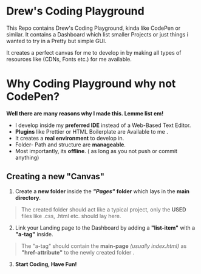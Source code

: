 # Drew's Coding Playground
This Repo contains Drew's Coding Playground, kinda like CodePen or similar. It contains a Dashboard which list smaller Projects or just things i wanted to try in a Pretty but simple GUI.

It creates a perfect canvas for me to develop in by making all types of resources like (CDNs, Fonts etc.) for me available.


# Why Coding Playground why not CodePen?
**Well there are many reasons why I made this. Lemme list em!**
 - I develop inside my **preferred IDE** instead of a Web-Based Text Editor.
 - **Plugins** like Prettier or HTML Boilerplate are Available to me .
 - It creates a **real environment** to develop in.
 - Folder- Path and structure are **manageable**.
 - Most importantly, its **offline**. ( as long as you not push or commit anything)

## Creating a new "Canvas"

 1. Create a **new folder** inside the ***"Pages"*** **folder** which lays in the **main directory**.
> The created folder should act like a typical project, only the **USED** files like .css, .html etc. should lay here.
 2. Link your Landing page to the Dashboard by adding a **"list-item"** with a **"a-tag"** inside.
> The "a-tag" should contain the **main-page** *(usually index.html)* as **"href-attribute"** to the newly created folder .
 3. **Start Coding, Have Fun!**